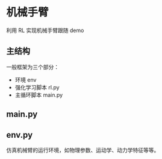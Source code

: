 # 机械手臂

利用 RL 实现机械手臂跟随 demo

## 主结构
一般框架为三个部分：
- 环境 env
- 强化学习脚本 rl.py
- 主循环脚本 main.py

## main.py

## env.py
仿真机械臂的运行环境，如物理参数、运动学、动力学特征等等。